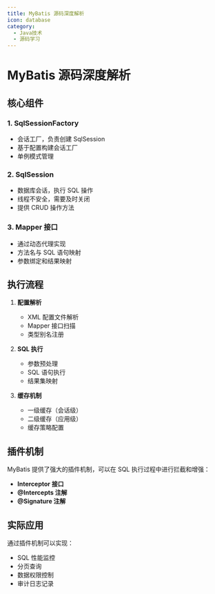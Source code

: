 ```yaml
---
title: MyBatis 源码深度解析
icon: database
category:
  - Java技术
  - 源码学习
---
```


# MyBatis 源码深度解析

## 核心组件

### 1. SqlSessionFactory
- 会话工厂，负责创建 SqlSession
- 基于配置构建会话工厂
- 单例模式管理

### 2. SqlSession
- 数据库会话，执行 SQL 操作
- 线程不安全，需要及时关闭
- 提供 CRUD 操作方法

### 3. Mapper 接口
- 通过动态代理实现
- 方法名与 SQL 语句映射
- 参数绑定和结果映射

## 执行流程

1. **配置解析**
   - XML 配置文件解析
   - Mapper 接口扫描
   - 类型别名注册

2. **SQL 执行**
   - 参数预处理
   - SQL 语句执行
   - 结果集映射

3. **缓存机制**
   - 一级缓存（会话级）
   - 二级缓存（应用级）
   - 缓存策略配置

## 插件机制

MyBatis 提供了强大的插件机制，可以在 SQL 执行过程中进行拦截和增强：

- **Interceptor 接口**
- **@Intercepts 注解**
- **@Signature 注解**

## 实际应用

通过插件机制可以实现：
- SQL 性能监控
- 分页查询
- 数据权限控制
- 审计日志记录
